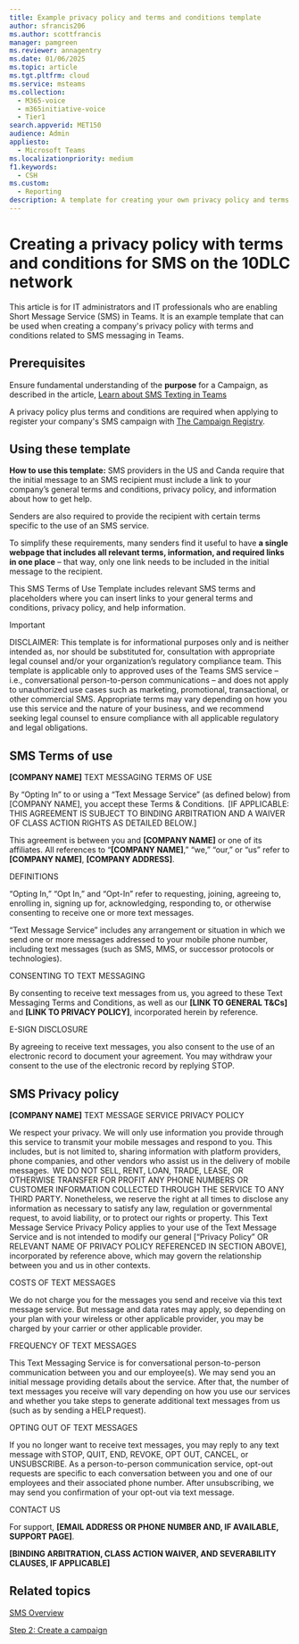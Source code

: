 ```yaml
---
title: Example privacy policy and terms and conditions template
author: sfrancis206
ms.author: scottfrancis
manager: pamgreen
ms.reviewer: annagentry
ms.date: 01/06/2025
ms.topic: article
ms.tgt.pltfrm: cloud
ms.service: msteams
ms.collection:
  - M365-voice
  - m365initiative-voice
  - Tier1
search.appverid: MET150
audience: Admin
appliesto:
  - Microsoft Teams
ms.localizationpriority: medium
f1.keywords:
  - CSH
ms.custom:
  - Reporting
description: A template for creating your own privacy policy and terms and conditions for SMS messaging in Microsoft Teams
---
```


# Creating a privacy policy with terms and conditions for SMS on the 10DLC network

This article is for IT administrators and IT professionals who are enabling Short Message Service (SMS) in Teams. It is an example template that can be used when creating a company's privacy policy with terms and conditions related to SMS messaging in Teams.

## Prerequisites

Ensure fundamental understanding of the **purpose** for a Campaign, as described in the article, [Learn about SMS Texting in Teams](sms-overview.md)

A privacy policy plus terms and conditions are required when applying to register your company's SMS campaign with [The Campaign Registry](https://www.campaignregistry.com/about/).

## Using these template

**How to use this template:** SMS providers in the US and Canda require that the initial message to an SMS recipient must include a link to your company’s general terms and conditions, privacy policy, and information about how to get help.

Senders are also required to provide the recipient with certain terms specific to the use of an SMS service.

To simplify these requirements, many senders find it useful to have **a single webpage that includes all relevant terms, information, and required links in one place** – that way, only one link needs to be included in the initial message to the recipient.

This SMS Terms of Use Template includes relevant SMS terms and placeholders where you can insert links to your general terms and conditions, privacy policy, and help information.

> [!IMPORTANT]
> DISCLAIMER: This template is for informational purposes only and is neither intended as, nor should be substituted for, consultation with appropriate legal counsel and/or your organization’s regulatory compliance team.  This template is applicable only to approved uses of the Teams SMS service – i.e., conversational person-to-person communications – and does not apply to unauthorized use cases such as marketing, promotional, transactional, or other commercial SMS.  Appropriate terms may vary depending on how you use this service and the nature of your business, and we recommend seeking legal counsel to ensure compliance with all applicable regulatory and legal obligations.

## SMS Terms of use

**[COMPANY NAME]** TEXT MESSAGING TERMS OF USE

By “Opting In” to or using a “Text Message Service” (as defined below) from [COMPANY NAME], you accept these Terms & Conditions.  [IF APPLICABLE: THIS AGREEMENT IS SUBJECT TO BINDING ARBITRATION AND A WAIVER OF CLASS ACTION RIGHTS AS DETAILED BELOW.]

This agreement is between you and **[COMPANY NAME]** or one of its affiliates.  All references to “**[COMPANY NAME]**,” “we,” “our,” or “us” refer to **[COMPANY NAME]**, **[COMPANY ADDRESS]**.  

DEFINITIONS 

“Opting In,” “Opt In,” and “Opt-In” refer to requesting, joining, agreeing to, enrolling in, signing up for, acknowledging, responding to, or otherwise consenting to receive one or more text messages. 

“Text Message Service” includes any arrangement or situation in which we send one or more messages addressed to your mobile phone number, including text messages (such as SMS, MMS, or successor protocols or technologies). 

CONSENTING TO TEXT MESSAGING 

By consenting to receive text messages from us, you agreed to these Text Messaging Terms and Conditions, as well as our **[LINK TO GENERAL T&Cs]** and **[LINK TO PRIVACY POLICY]**, incorporated herein by reference. 

E-SIGN DISCLOSURE 

By agreeing to receive text messages, you also consent to the use of an electronic record to document your agreement. You may withdraw your consent to the use of the electronic record by replying STOP. 

## SMS Privacy policy

**[COMPANY NAME]** TEXT MESSAGE SERVICE PRIVACY POLICY

We respect your privacy. We will only use information you provide through this service to transmit your mobile messages and respond to you. This includes, but is not limited to, sharing information with platform providers, phone companies, and other vendors who assist us in the delivery of mobile messages.  WE DO NOT SELL, RENT, LOAN, TRADE, LEASE, OR OTHERWISE TRANSFER FOR PROFIT ANY PHONE NUMBERS OR CUSTOMER INFORMATION COLLECTED THROUGH THE SERVICE TO ANY THIRD PARTY. Nonetheless, we reserve the right at all times to disclose any information as necessary to satisfy any law, regulation or governmental request, to avoid liability, or to protect our rights or property. This Text Message Service Privacy Policy applies to your use of the Text Message Service and is not intended to modify our general [“Privacy Policy” OR RELEVANT NAME OF PRIVACY POLICY REFERENCED IN SECTION ABOVE], incorporated by reference above, which may govern the relationship between you and us in other contexts. 

COSTS OF TEXT MESSAGES 

We do not charge you for the messages you send and receive via this text message service. But message and data rates may apply, so depending on your plan with your wireless or other applicable provider, you may be charged by your carrier or other applicable provider. 

FREQUENCY OF TEXT MESSAGES 

This Text Messaging Service is for conversational person-to-person communication between you and our employee(s). We may send you an initial message providing details about the service.  After that, the number of text messages you receive will vary depending on how you use our services and whether you take steps to generate additional text messages from us (such as by sending a HELP request). 

OPTING OUT OF TEXT MESSAGES 

If you no longer want to receive text messages, you may reply to any text message with STOP, QUIT, END, REVOKE, OPT OUT, CANCEL, or UNSUBSCRIBE. As a person-to-person communication service, opt-out requests are specific to each conversation between you and one of our employees and their associated phone number. After unsubscribing, we may send you confirmation of your opt-out via text message. 

CONTACT US 

For support, **[EMAIL ADDRESS OR PHONE NUMBER AND, IF AVAILABLE, SUPPORT PAGE]**.  

**[BINDING ARBITRATION, CLASS ACTION WAIVER, AND SEVERABILITY CLAUSES, IF APPLICABLE]**

## Related topics

[SMS Overview](sms-overview.md)

[Step 2: Create a campaign](sms-setup-campaign.md)
